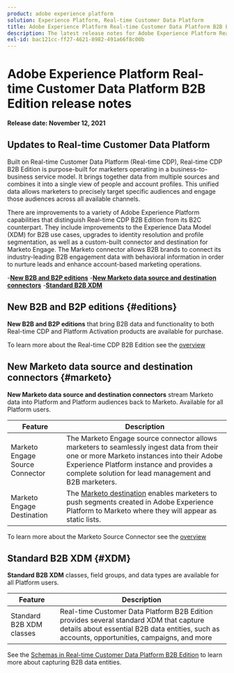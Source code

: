 ```yaml
---
product: adobe experience platform
solution: Experience Platform, Real-time Customer Data Platform
title: Adobe Experience Platform Real-time Customer Data Platform B2B Edition Release Notes
description: The latest release notes for Adobe Experience Platform Real-time Customer Data Platform B2B Edition.
exl-id: bac121cc-ff27-4621-8982-491a66f8c00b
---
```

# Adobe Experience Platform Real-time Customer Data Platform B2B Edition release notes

**Release date: November 12, 2021**

## Updates to Real-time Customer Data Platform

Built on Real-time Customer Data Platform (Real-time CDP), Real-time CDP B2B Edition is purpose-built for marketers operating in a business-to-business service model. It brings together data from multiple sources and combines it into a single view of people and account profiles. This unified data allows marketers to precisely target specific audiences and engage those audiences across all available channels.

There are improvements to a variety of Adobe Experience Platform capabilities that distinguish Real-time CDP B2B Edition from its B2C counterpart. They include improvements to the Experience Data Model (XDM) for B2B use cases, upgrades to identity resolution and profile segmentation, as well as a custom-built connector and destination for Marketo Engage. The Marketo connector allows B2B brands to connect its industry-leading B2B engagement data with behavioral information in order to nurture leads and enhance account-based marketing operations.

-[**New B2B and B2P editions**](#editions)
-[**New Marketo data source and destination connectors**](#marketo)
-[**Standard B2B XDM**](#XDM)

## New B2B and B2P editions {#editions}

**New B2B and B2P editions** that bring B2B data and functionality to both Real-time CDP and Platform Activation products are available for purchase.

To learn more about the Real-time CDP B2B Edition see the [overview](./b2b-overview.md)

## New Marketo data source and destination connectors {#marketo}

**New Marketo data source and destination connectors** stream Marketo data into Platform and Platform audiences back to Marketo. Available for all Platform users.

| Feature  | Description  |
|---|---|
| Marketo Engage Source Connector  | The Marketo Engage source connector allows marketers to seamlessly ingest data from their one or more Marketo instances into their Adobe Experience Platform instance and provides a complete solution for lead management and B2B marketers. |
| Marketo Engage Destination  | The [Marketo destination](https://experienceleague.adobe.com/docs/experience-platform/destinations/catalog/adobe/marketo-engage.html) enables marketers to push segments created in Adobe Experience Platform to Marketo where they will appear as static lists. |

To learn more about the Marketo Source Connector see the [overview](../sources/connectors/adobe-applications/marketo/marketo.md)

## Standard B2B XDM {#XDM}

**Standard B2B XDM** classes, field groups, and data types are available for all Platform users.

| Feature  |  Description |
|---|---|
| Standard B2B XDM classes  | Real-time Customer Data Platform B2B Edition provides several standard XDM that capture details about essential B2B data entities, such as accounts, opportunities, campaigns, and more  |

See the [Schemas in Real-time Customer Data Platform B2B Edition](./schemas/b2b.md) to learn more about capturing B2B data entities.

